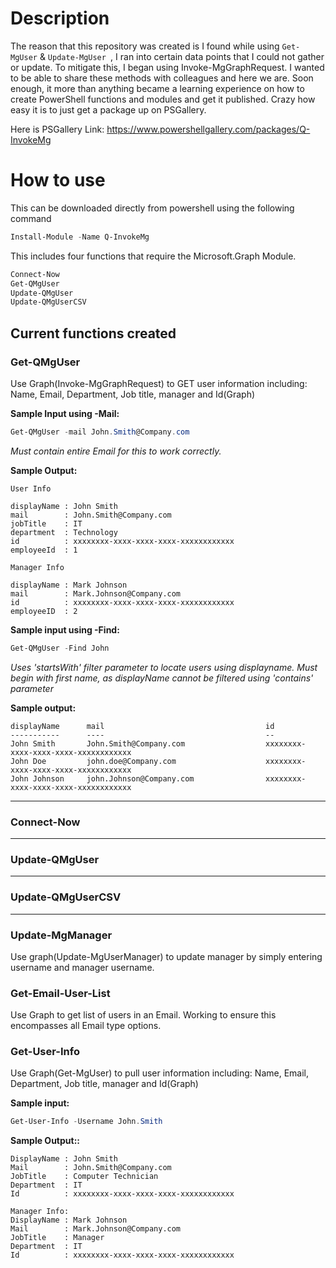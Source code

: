 # Description

The reason that this repository was created is I found while using ````Get-MgUser```` & ````Update-MgUser ````, I ran into certain data points that I could not gather or update. To mitigate this, I began using Invoke-MgGraphRequest. I wanted to be able to share these methods with colleagues and here we are. Soon enough, it more than anything became a learning experience on how to create PowerShell functions and modules and get it published. Crazy how easy it is to just get a package up on PSGallery.

Here is PSGallery Link: https://www.powershellgallery.com/packages/Q-InvokeMg

# How to use

This can be downloaded directly from powershell using the following command
````Powershell
Install-Module -Name Q-InvokeMg
````
This includes four functions that require the Microsoft.Graph Module.
````Powershell
Connect-Now
Get-QMgUser
Update-QMgUser
Update-QMgUserCSV
````
## Current functions created

### Get-QMgUser
Use Graph(Invoke-MgGraphRequest) to GET user information including: Name, Email, Department, Job title, manager and Id(Graph)

**Sample Input using -Mail:**
````powershell
Get-QMgUser -mail John.Smith@Company.com
````
*Must contain entire Email for this to work correctly.*

**Sample Output:**

    User Info

    displayName : John Smith
    mail        : John.Smith@Company.com
    jobTitle    : IT
    department  : Technology
    id          : xxxxxxxx-xxxx-xxxx-xxxx-xxxxxxxxxxxx
    employeeId  : 1

    Manager Info

    displayName : Mark Johnson
    mail        : Mark.Johnson@Company.com
    id          : xxxxxxxx-xxxx-xxxx-xxxx-xxxxxxxxxxxx
    employeeID  : 2

**Sample input using -Find:**

````powershell
Get-QMgUser -Find John
````
*Uses 'startsWith' filter parameter to locate users using displayname. Must begin with first name, as displayName cannot be filtered using 'contains' parameter*

**Sample output:**

    displayName      mail                                    id
    -----------      ----                                    --
    John Smith       John.Smith@Company.com                  xxxxxxxx-xxxx-xxxx-xxxx-xxxxxxxxxxxx
    John Doe         john.doe@Company.com                    xxxxxxxx-xxxx-xxxx-xxxx-xxxxxxxxxxxx
    John Johnson     john.Johnson@Company.com                xxxxxxxx-xxxx-xxxx-xxxx-xxxxxxxxxxxx

___

### Connect-Now
___

### Update-QMgUser
___

### Update-QMgUserCSV

___

### Update-MgManager
Use graph(Update-MgUserManager) to update manager by simply entering username and manager username.

### Get-Email-User-List
Use Graph to get list of users in an Email. Working to ensure this encompasses all Email type options.


### Get-User-Info 
Use Graph(Get-MgUser) to pull user information including: Name, Email, Department, Job title, manager and Id(Graph)

**Sample input:**
````powershell
Get-User-Info -Username John.Smith
````
**Sample Output::**

    DisplayName : John Smith
    Mail        : John.Smith@Company.com
    JobTitle    : Computer Technician
    Department  : IT
    Id          : xxxxxxxx-xxxx-xxxx-xxxx-xxxxxxxxxxxx

    Manager Info:
    DisplayName : Mark Johnson 
    Mail        : Mark.Johnson@Company.com
    JobTitle    : Manager
    Department  : IT
    Id          : xxxxxxxx-xxxx-xxxx-xxxx-xxxxxxxxxxxx
